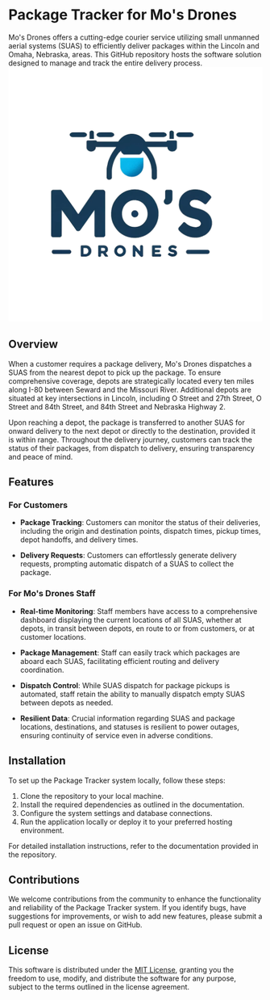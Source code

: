 # Package Tracker for Mo's Drones

Mo's Drones offers a cutting-edge courier service utilizing small unmanned aerial systems (SUAS) to efficiently deliver packages within the Lincoln and Omaha, Nebraska, areas. This GitHub repository hosts the software solution designed to manage and track the entire delivery process.
![Package Tracker Logo](frontend/mos_drones_frontend/src/images/logo.png)
## Overview

When a customer requires a package delivery, Mo's Drones dispatches a SUAS from the nearest depot to pick up the package. To ensure comprehensive coverage, depots are strategically located every ten miles along I-80 between Seward and the Missouri River. Additional depots are situated at key intersections in Lincoln, including O Street and 27th Street, O Street and 84th Street, and 84th Street and Nebraska Highway 2.

Upon reaching a depot, the package is transferred to another SUAS for onward delivery to the next depot or directly to the destination, provided it is within range. Throughout the delivery journey, customers can track the status of their packages, from dispatch to delivery, ensuring transparency and peace of mind.

## Features

### For Customers

- **Package Tracking**: Customers can monitor the status of their deliveries, including the origin and destination points, dispatch times, pickup times, depot handoffs, and delivery times.
  
- **Delivery Requests**: Customers can effortlessly generate delivery requests, prompting automatic dispatch of a SUAS to collect the package.

### For Mo's Drones Staff

- **Real-time Monitoring**: Staff members have access to a comprehensive dashboard displaying the current locations of all SUAS, whether at depots, in transit between depots, en route to or from customers, or at customer locations.

- **Package Management**: Staff can easily track which packages are aboard each SUAS, facilitating efficient routing and delivery coordination.

- **Dispatch Control**: While SUAS dispatch for package pickups is automated, staff retain the ability to manually dispatch empty SUAS between depots as needed.

- **Resilient Data**: Crucial information regarding SUAS and package locations, destinations, and statuses is resilient to power outages, ensuring continuity of service even in adverse conditions.

## Installation

To set up the Package Tracker system locally, follow these steps:

1. Clone the repository to your local machine.
2. Install the required dependencies as outlined in the documentation.
3. Configure the system settings and database connections.
4. Run the application locally or deploy it to your preferred hosting environment.

For detailed installation instructions, refer to the documentation provided in the repository.

## Contributions

We welcome contributions from the community to enhance the functionality and reliability of the Package Tracker system. If you identify bugs, have suggestions for improvements, or wish to add new features, please submit a pull request or open an issue on GitHub.

## License

This software is distributed under the [MIT License](LICENSE), granting you the freedom to use, modify, and distribute the software for any purpose, subject to the terms outlined in the license agreement.
